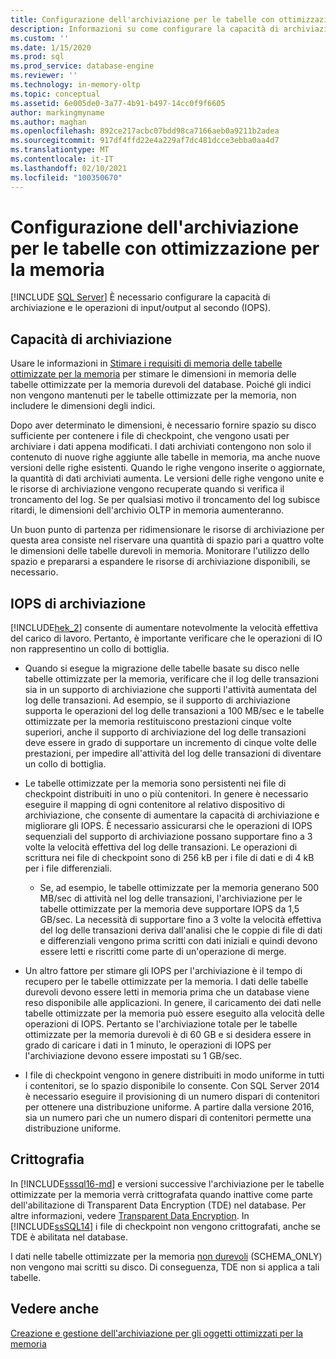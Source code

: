 ```yaml
---
title: Configurazione dell'archiviazione per le tabelle con ottimizzazione per la memoria | Microsoft Docs
description: Informazioni su come configurare la capacità di archiviazione e le operazioni di input/output al secondo (IOPS) per le tabelle ottimizzate per la memoria in SQL Server.
ms.custom: ''
ms.date: 1/15/2020
ms.prod: sql
ms.prod_service: database-engine
ms.reviewer: ''
ms.technology: in-memory-oltp
ms.topic: conceptual
ms.assetid: 6e005de0-3a77-4b91-b497-14cc0f9f6605
author: markingmyname
ms.author: maghan
ms.openlocfilehash: 892ce217acbc07bdd98ca7166aeb0a9211b2adea
ms.sourcegitcommit: 917df4ffd22e4a229af7dc481dcce3ebba0aa4d7
ms.translationtype: MT
ms.contentlocale: it-IT
ms.lasthandoff: 02/10/2021
ms.locfileid: "100350670"
---
```

# <a name="configuring-storage-for-memory-optimized-tables"></a>Configurazione dell'archiviazione per le tabelle con ottimizzazione per la memoria
 [!INCLUDE [SQL Server](../../includes/applies-to-version/sqlserver.md)]
  È necessario configurare la capacità di archiviazione e le operazioni di input/output al secondo (IOPS).  
  
## <a name="storage-capacity"></a>Capacità di archiviazione  

Usare le informazioni in [Stimare i requisiti di memoria delle tabelle ottimizzate per la memoria](../../relational-databases/in-memory-oltp/estimate-memory-requirements-for-memory-optimized-tables.md) per stimare le dimensioni in memoria delle tabelle ottimizzate per la memoria durevoli del database. Poiché gli indici non vengono mantenuti per le tabelle ottimizzate per la memoria, non includere le dimensioni degli indici. 
 
Dopo aver determinato le dimensioni, è necessario fornire spazio su disco sufficiente per contenere i file di checkpoint, che vengono usati per archiviare i dati appena modificati. I dati archiviati contengono non solo il contenuto di nuove righe aggiunte alle tabelle in memoria, ma anche nuove versioni delle righe esistenti. Quando le righe vengono inserite o aggiornate, la quantità di dati archiviati aumenta. Le versioni delle righe vengono unite e le risorse di archiviazione vengono recuperate quando si verifica il troncamento del log. Se per qualsiasi motivo il troncamento del log subisce ritardi, le dimensioni dell'archivio OLTP in memoria aumenteranno.

Un buon punto di partenza per ridimensionare le risorse di archiviazione per questa area consiste nel riservare una quantità di spazio pari a quattro volte le dimensioni delle tabelle durevoli in memoria. Monitorare l'utilizzo dello spazio e prepararsi a espandere le risorse di archiviazione disponibili, se necessario.
  
## <a name="storage-iops"></a>IOPS di archiviazione  
 [!INCLUDE[hek_2](../../includes/hek-2-md.md)] consente di aumentare notevolmente la velocità effettiva del carico di lavoro. Pertanto, è importante verificare che le operazioni di IO non rappresentino un collo di bottiglia.  
  
-   Quando si esegue la migrazione delle tabelle basate su disco nelle tabelle ottimizzate per la memoria, verificare che il log delle transazioni sia in un supporto di archiviazione che supporti l'attività aumentata del log delle transazioni. Ad esempio, se il supporto di archiviazione supporta le operazioni del log delle transazioni a 100 MB/sec e le tabelle ottimizzate per la memoria restituiscono prestazioni cinque volte superiori, anche il supporto di archiviazione del log delle transazioni deve essere in grado di supportare un incremento di cinque volte delle prestazioni, per impedire all'attività del log delle transazioni di diventare un collo di bottiglia.  
  
-   Le tabelle ottimizzate per la memoria sono persistenti nei file di checkpoint distribuiti in uno o più contenitori. In genere è necessario eseguire il mapping di ogni contenitore al relativo dispositivo di archiviazione, che consente di aumentare la capacità di archiviazione e migliorare gli IOPS. È necessario assicurarsi che le operazioni di IOPS sequenziali del supporto di archiviazione possano supportare fino a 3 volte la velocità effettiva del log delle transazioni. Le operazioni di scrittura nei file di checkpoint sono di 256 kB per i file di dati e di 4 kB per i file differenziali.
  
     - Se, ad esempio, le tabelle ottimizzate per la memoria generano 500 MB/sec di attività nel log delle transazioni, l'archiviazione per le tabelle ottimizzate per la memoria deve supportare IOPS da 1,5 GB/sec. La necessità di supportare fino a 3 volte la velocità effettiva del log delle transazioni deriva dall'analisi che le coppie di file di dati e differenziali vengono prima scritti con dati iniziali e quindi devono essere letti e riscritti come parte di un'operazione di merge.  
  
- Un altro fattore per stimare gli IOPS per l'archiviazione è il tempo di recupero per le tabelle ottimizzate per la memoria. I dati delle tabelle durevoli devono essere letti in memoria prima che un database viene reso disponibile alle applicazioni. In genere, il caricamento dei dati nelle tabelle ottimizzate per la memoria può essere eseguito alla velocità delle operazioni di IOPS. Pertanto se l'archiviazione totale per le tabelle ottimizzate per la memoria durevoli è di 60 GB e si desidera essere in grado di caricare i dati in 1 minuto, le operazioni di IOPS per l'archiviazione devono essere impostati su 1 GB/sec.  
  
-   I file di checkpoint vengono in genere distribuiti in modo uniforme in tutti i contenitori, se lo spazio disponibile lo consente. Con SQL Server 2014 è necessario eseguire il provisioning di un numero dispari di contenitori per ottenere una distribuzione uniforme. A partire dalla versione 2016, sia un numero pari che un numero dispari di contenitori permette una distribuzione uniforme.
  
## <a name="encryption"></a>Crittografia  
 In [!INCLUDE[sssql16-md](../../includes/sssql16-md.md)] e versioni successive l'archiviazione per le tabelle ottimizzate per la memoria verrà crittografata quando inattive come parte dell'abilitazione di Transparent Data Encryption (TDE) nel database. Per altre informazioni, vedere [Transparent Data Encryption](../../relational-databases/security/encryption/transparent-data-encryption.md). In [!INCLUDE[ssSQL14](../../includes/sssql14-md.md)] i file di checkpoint non vengono crittografati, anche se TDE è abilitata nel database.

 I dati nelle tabelle ottimizzate per la memoria [non durevoli](../../relational-databases/in-memory-oltp/defining-durability-for-memory-optimized-objects.md) (SCHEMA_ONLY) non vengono mai scritti su disco. Di conseguenza, TDE non si applica a tali tabelle.
  
## <a name="see-also"></a>Vedere anche  
 [Creazione e gestione dell'archiviazione per gli oggetti ottimizzati per la memoria](../../relational-databases/in-memory-oltp/creating-and-managing-storage-for-memory-optimized-objects.md)  
  
  
